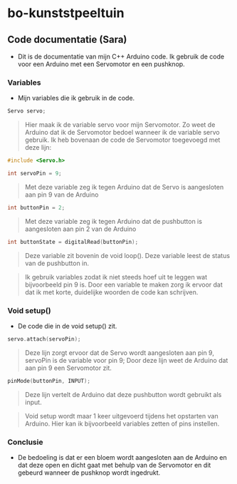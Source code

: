 # bo-kunststpeeltuin

## Code documentatie (Sara)
- Dit is de documentatie van mijn C++ Arduino code. Ik gebruik de code voor een Arduino met een Servomotor en een pushknop.

### Variables
- Mijn variables die ik gebruik in de code. 
```C++
Servo servo;
```
> Hier maak ik de variable servo voor mijn Servomotor. Zo weet de Arduino dat ik de Servomotor bedoel wanneer ik de variable servo gebruik. Ik heb bovenaan de code de Servomotor toegevoegd met deze lijn:
```C++
#include <Servo.h>
```

```C++ 
int servoPin = 9;
```
> Met deze variable zeg ik tegen Arduino dat de Servo is aangesloten aan pin 9 van de Arduino
```C++ 
int buttonPin = 2;
```
> Met deze variable zeg ik tegen Arduino dat de pushbutton is aangesloten aan pin 2 van de Arduino
```C++ 
int buttonState = digitalRead(buttonPin);
```
> Deze variable zit bovenin de void loop(). Deze variable leest de status van de pushbutton in.

> Ik gebruik variables zodat ik niet steeds hoef uit te leggen wat bijvoorbeeld pin 9 is. Door een variable te maken zorg ik ervoor dat dat ik met korte, duidelijke woorden de code kan schrijven.

### Void setup()
- De code die in de void setup() zit.
```c++
servo.attach(servoPin);
```
> Deze lijn zorgt ervoor dat de Servo wordt aangesloten aan pin 9, servoPin is de variable voor pin 9; Door deze lijn weet de Arduino dat aan pin 9 een Servomotor zit.
```c++
pinMode(buttonPin, INPUT);
```
> Deze lijn vertelt de Arduino dat deze pushbutton wordt gebruikt als input.

>Void setup wordt maar 1 keer uitgevoerd tijdens het opstarten van Arduino. Hier kan ik bijvoorbeeld variables zetten of pins instellen.

### Conclusie
- De bedoeling is dat er een bloem wordt aangesloten aan de Arduino en dat deze open en dicht gaat met behulp van de Servomotor en dit gebeurd wanneer de pushknop wordt ingedrukt.
